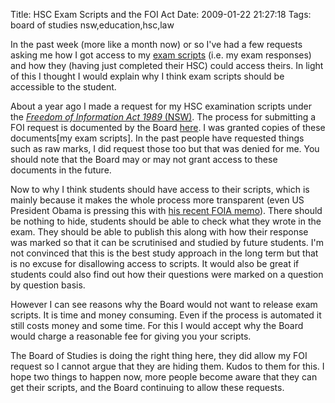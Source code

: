 Title: HSC Exam Scripts and the FOI Act
Date: 2009-01-22 21:27:18
Tags: board of studies nsw,education,hsc,law

In the past week (more like a month now) or so I've had a few requests asking me how I got access to my <a href="http://andrew.harvey4.googlepages.com/">exam scripts</a> (i.e. my exam responses) and how they (having just completed their HSC) could access theirs. In light of this I thought I would explain why I think exam scripts should be accessible to the student.

About a year ago I made a request for my HSC examination scripts under the <a href="http://www.austlii.edu.au/au/legis/nsw/consol_act/foia1989222/index.html"><em>Freedom of Information Act 1989</em> (NSW)</a>. The process for submitting a FOI request is documented by the Board <a href="http://www.boardofstudies.nsw.edu.au/administration/foi_application.html">here</a>. I was granted copies of these documents[my exam scripts]. In the past people have requested things such as raw marks, I did request those too but that was denied for me. You should note that the Board may or may not grant access to these documents in the future.

Now to why I think students should have access to their scripts, which is mainly because it makes the whole process more transparent (even US President Obama is pressing this with <a href="/blog/attachments/2009/01/2009foia-mem-rel-_2_.pdf">his recent FOIA memo</a>). There should be nothing to hide, students should be able to check what they wrote in the exam. They should be able to publish this along with how their response was marked so that it can be scrutinised and studied by future students. I'm not convinced that this is the best study approach in the long term but that is no excuse for disallowing access to scripts. It would also be great if students could also find out how their questions were marked on a question by question basis.

However I can see reasons why the Board would not want to release exam scripts. It is time and money consuming. Even if the process is automated it still costs money and some time. For this I would accept why the Board would charge a reasonable fee for giving you your scripts.

The Board of Studies is doing the right thing here, they did allow my FOI request so I cannot argue that they are hiding them. Kudos to them for this. I hope two things to happen now, more people become aware that they can get their scripts, and the Board continuing to allow these requests.
